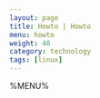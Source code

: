 ```yaml
---
layout: page
title: Howto | Howto
menu: howto
weight: 40
category: technology
tags: [linux]
---
```


%MENU%
 